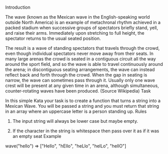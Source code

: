 Introduction

The wave (known as the Mexican wave in the English-speaking world outside North America) is an example of metachronal rhythm achieved in a packed stadium when successive groups of spectators briefly stand, yell, and raise their arms. Immediately upon stretching to full height, the spectator returns to the usual seated position.

The result is a wave of standing spectators that travels through the crowd, even though individual spectators never move away from their seats. In many large arenas the crowd is seated in a contiguous circuit all the way around the sport field, and so the wave is able to travel continuously around the arena; in discontiguous seating arrangements, the wave can instead reflect back and forth through the crowd. When the gap in seating is narrow, the wave can sometimes pass through it. Usually only one wave crest will be present at any given time in an arena, although simultaneous, counter-rotating waves have been produced. (Source Wikipedia)
Task

In this simple Kata your task is to create a function that turns a string into a Mexican Wave. You will be passed a string and you must return that string in an array where an uppercase letter is a person standing up. 
Rules

 1.  The input string will always be lower case but maybe empty.

 2.  If the character in the string is whitespace then pass over it as if it was an empty seat
Example

wave("hello") => ["Hello", "hEllo", "heLlo", "helLo", "hellO"]
